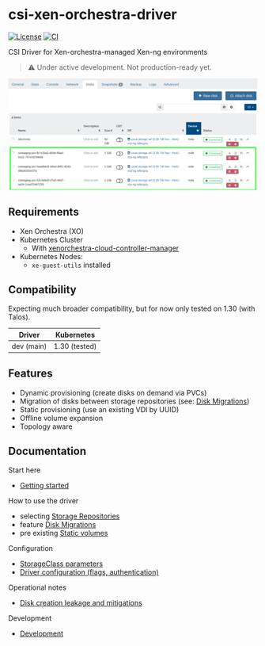 # csi-xen-orchestra-driver

[![License](https://img.shields.io/badge/License-Apache_2.0-blue.svg)](LICENSE)
[![CI](https://github.com/m4rcsi/csi-xen-orchestra-driver/actions/workflows/ci.yml/badge.svg?branch=main)](https://github.com/m4rcsi/csi-xen-orchestra-driver/actions/workflows/ci.yml)

CSI Driver for Xen-orchestra-managed Xen-ng environments

> ⚠️ Under active development. Not production-ready yet.

![Attached Disks](docs/assets/xoa-attached-disks.png)

## Requirements
- Xen Orchestra (XO)
- Kubernetes Cluster
    - With [xenorchestra-cloud-controller-manager](https://github.com/vatesfr/xenorchestra-cloud-controller-manager/tree/main)
- Kubernetes Nodes: 
  - `xe-guest-utils` installed

## Compatibility

Expecting much broader compatibility, but for now only tested on 1.30 (with Talos).

| Driver | Kubernetes |
| --- | --- |
| dev (main) | 1.30 (tested) |

## Features
- Dynamic provisioning (create disks on demand via PVCs)
- Migration of disks between storage repositories (see: [Disk Migrations](docs/disk-migrations.md))
- Static provisioning (use an existing VDI by UUID)
- Offline volume expansion
- Topology aware

## Documentation

Start here
- [Getting started](docs/getting-started.md)

How to use the driver
- selecting [Storage Repositories](docs/storage-repositories.md)
- feature [Disk Migrations](docs/disk-migrations.md)
- pre existing [Static volumes](docs/static.md)

Configuration
- [StorageClass parameters](docs/storage-class.md)
- [Driver configuration (flags, authentication)](docs/driver-configuration.md)

Operational notes
- [Disk creation leakage and mitigations](docs/disk-creation-leakage.md)

Development
- [Development](DEVELOPMENT.md)


